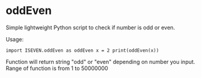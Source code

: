 # oddEven
Simple lightweight Python script to check if number is odd or even.

Usage:

`
import ISEVEN.oddEven as oddEven
x = 2
print(oddEven(x))
`

Function will return string "odd" or "even" depending on number you input. Range of function is from 1 to 50000000
